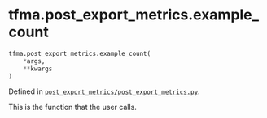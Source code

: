 <div itemscope itemtype="http://developers.google.com/ReferenceObject">
<meta itemprop="name" content="tfma.post_export_metrics.example_count" />
<meta itemprop="path" content="Stable" />
</div>

# tfma.post_export_metrics.example_count

``` python
tfma.post_export_metrics.example_count(
    *args,
    **kwargs
)
```



Defined in [`post_export_metrics/post_export_metrics.py`](https://github.com/tensorflow/model-analysis/tree/master/tensorflow_model_analysis/post_export_metrics/post_export_metrics.py).

<!-- Placeholder for "Used in" -->

This is the function that the user calls.